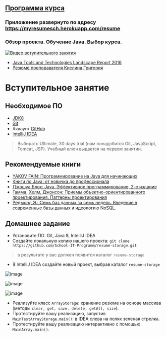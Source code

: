 ## [Программа курса](Program.md)

### Приложение развернуто по адресу https://myresumesch.herokuapp.com/resume

### Обзор проекта. Обучение Java. Выбор курса.
[![Видео вступительного занятия](https://img.youtube.com/vi/rUUhWUpzpUM/0.jpg)](https://www.youtube.com/watch?v=rUUhWUpzpUM)

- <a href="http://zeroturnaround.com/rebellabs/java-tools-and-technologies-landscape-2016/">Java Tools and Technologies Landscape Report 2016</a>
- <a href="http://gkislin.ru/ru/cv.html">Резюме преподавателя Кислина Григория</a>

# Вступительное занятие

## Необходимое ПО
-  <a href="http://www.oracle.com/technetwork/java/javase/downloads/jdk8-downloads-2133151.html">JDK8</a>
-  <a href="http://git-scm.com/downloads">Git</a>
-  Аккаунт <a href="https://github.com/">GitHub</a>
-  <a href="http://www.jetbrains.com/idea/download/index.html">IntelliJ IDEA</a>

> Выбирать Ultimate, 30 days trial (нам понадобится Git, JavaScript, Tomcat, JSP). Учебный ключ выдается на первом занятии.

## Рекомендуемые книги
- <a href="http://myflex.org/books/java4kids/java4kids.htm">YAKOV FAIN: Программирование на Java для начинающих</a>
- <a href="https://habrahabr.ru/post/153373/">Книги по Java: от новичка до профессионала</a>
- <a href="http://scanlibs.com/java-effektivnoe-programmirovanie-2-e-izdanie">Джошуа Блох: Java. Эффективное программирование, 2-е издание</a>
- <a href="http://www.labirint.ru/books/87603/">Гамма, Хелм, Джонсон: Приемы объектно-ориентированного проектирования. Паттерны проектирования</a>
- <a href="http://www.bookvoed.ru/book?id=639284">Редмонд Э.: Семь баз данных за семь недель. Введение в современные базы данных и идеологию NoSQL.</a>

## Домашнее задание
- Установите ПО: Git, Java 8, IntelliJ IDEA
- Создайте локальную копию нашего проекта: `git clone https://github.com/School-IT-Programm/resume-storage.git`
> в результате у вас должен появится каталог `resume-storage`

- В IntelliJ IDEA создайте новый проект, выбрав каталог `resume-storage`

![image](https://cloud.githubusercontent.com/assets/18701152/14917746/38c4a20a-0e29-11e6-8985-c57911da57c4.png)

![image](https://cloud.githubusercontent.com/assets/18701152/14917800/71887238-0e29-11e6-9830-e557901892b4.png)

![image](https://cloud.githubusercontent.com/assets/18701152/15710172/6cb15a66-2811-11e6-8739-4e289d1ea799.png)

- Реализуйте класс `ArrayStorage`: хранение резюме на основе массива (методы `clear, get, save, delete, getAll, size`).
- Протестируйте вашу реализацию, запустив `MainTestArrayStorage.main()`: в IDEA слева на полях зеленая стрелка.
- Протестируйте вашу реализацию интерактивно с помощью `MainArray.main()`.
